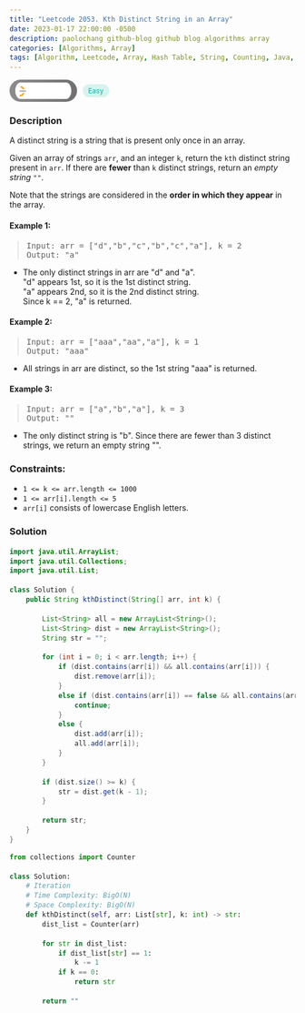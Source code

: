 ```yaml
---
title: "Leetcode 2053. Kth Distinct String in an Array"
date: 2023-01-17 22:00:00 -0500
description: paolochang github-blog github blog algorithms array
categories: [Algorithms, Array]
tags: [Algorithm, Leetcode, Array, Hash Table, String, Counting, Java, Python]
---
```


<style type='text/css'>
blockquote {
  margin-left: 14px;
}
img {
  left: 0 !important;
  transform: none !important;
  -webkit-transform: none !important;
}
[class*="summary"] {
  display: none;
}
[class*="header"] {
  display: flex;
  flex-direction: row;
  align-items: center;
  gap: 10px;
}
[class*="leet_logo"] {
  height: 29px;
  padding: 5px 10px;
  border-radius: 21px;
  background-color: #f7f7f7;
  background: linear-gradient(90deg, rgba(80,80,80,0.65) 0%, rgba(36,36,36,0.65) 100%);
}
[class*="easy"] {
  color: #00B8A3;
  font-size: 12px;
  padding: 4px 10px;
  border-radius: 21px;
  background-color: rgba(0, 184, 163, 0.15);
}
[class*="medium"] {
  color: #FFC01E;
  font-size: 12px;
  padding: 4px 10px;
  border-radius: 21px;
  background-color: #FFC01E26;
}
</style>

<div class=summary>
  A distinct string is a string that is present only once in an array.
  
  Given an array of strings `arr`, and an integer `k`, return the `kth` distinct string present in `arr`. If there are fewer than `k` distinct strings, return an _empty string_ `""`.
</div>

<div id=header class=header>
  <img class=leet_logo src="/assets/img/leetcode_logo.png" alt="Leetcode" />
  <span class=easy>Easy</span>
</div>

### Description

A distinct string is a string that is present only once in an array.

Given an array of strings `arr`, and an integer `k`, return the `kth` distinct string present in `arr`. If there are **fewer** than `k` distinct strings, return an _empty string_ `""`.

Note that the strings are considered in the **order in which they appear** in the array.

#### Example 1:

> <pre>
> Input: arr = ["d","b","c","b","c","a"], k = 2
> Output: "a"
> </pre>

- The only distinct strings in arr are "d" and "a".<br/>
  "d" appears 1st, so it is the 1st distinct string.<br/>
  "a" appears 2nd, so it is the 2nd distinct string.<br/>
  Since k == 2, "a" is returned.

#### Example 2:

> <pre>
> Input: arr = ["aaa","aa","a"], k = 1
> Output: "aaa"
> </pre>

- All strings in arr are distinct, so the 1st string "aaa" is returned.

#### Example 3:

> <pre>
> Input: arr = ["a","b","a"], k = 3
> Output: ""
> </pre>

- The only distinct string is "b". Since there are fewer than 3 distinct strings, we return an empty string "".

### Constraints:

- `1 <= k <= arr.length <= 1000`
- `1 <= arr[i].length <= 5`
- `arr[i]` consists of lowercase English letters.

### Solution

```java
import java.util.ArrayList;
import java.util.Collections;
import java.util.List;

class Solution {
    public String kthDistinct(String[] arr, int k) {

        List<String> all = new ArrayList<String>();
        List<String> dist = new ArrayList<String>();
        String str = "";

        for (int i = 0; i < arr.length; i++) {
            if (dist.contains(arr[i]) && all.contains(arr[i])) {
                dist.remove(arr[i]);
            }
            else if (dist.contains(arr[i]) == false && all.contains(arr[i])) {
                continue;
            }
            else {
                dist.add(arr[i]);
                all.add(arr[i]);
            }
        }

        if (dist.size() >= k) {
            str = dist.get(k - 1);
        }

        return str;
    }
}
```

```py
from collections import Counter

class Solution:
    # Iteration
    # Time Complexity: BigO(N)
    # Space Complexity: BigO(N)
    def kthDistinct(self, arr: List[str], k: int) -> str:
        dist_list = Counter(arr)

        for str in dist_list:
            if dist_list[str] == 1:
                k -= 1
            if k == 0:
                return str

        return ""
```

<script>
  const anchor = document.getElementById("header").querySelector("a");
  anchor.classList.remove("popup");
  anchor.style.cursor = "pointer";
  anchor.setAttribute("target", "_black");
  anchor.setAttribute("href", "https://leetcode.com/problems/kth-distinct-string-in-an-array/");
</script>
